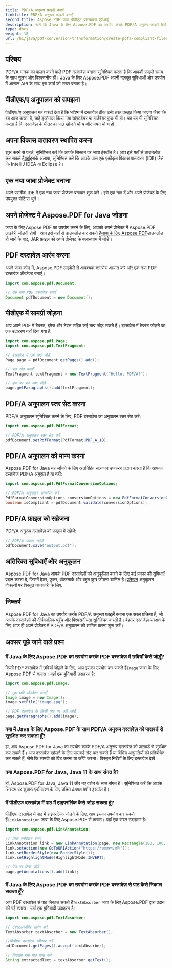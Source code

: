 ```yaml
---
title: PDF/A अनुरूप फ़ाइलें बनाएँ
linktitle: PDF/A अनुरूप फ़ाइलें बनाएँ
second_title: Aspose.PDF जावा पीडीएफ प्रसंस्करण एपीआई
description: जानें कि Java के लिए Aspose.PDF का उपयोग करके PDF/A अनुरूप फ़ाइलें कैसे बनाएँ। उद्योग-मानक PDF के लिए कोड उदाहरणों के साथ चरण-दर-चरण मार्गदर्शिका।
type: docs
weight: 18
url: /hi/java/pdf-conversion-transformation/create-pdfa-compliant-files/
---
```


## परिचय

PDF/A मानक का पालन करने वाले PDF दस्तावेज़ बनाना सुनिश्चित करता है कि आपकी फ़ाइलें समय के साथ सुलभ और विश्वसनीय हों। Java के लिए Aspose.PDF अपनी मज़बूत सुविधाओं और उपयोग में आसान API के साथ इस कार्य को सरल बनाता है।

## पीडीएफ/ए अनुपालन को समझना

पीडीएफ/ए अनुपालन यह गारंटी देता है कि भविष्य में दस्तावेज़ ठीक उसी तरह प्रस्तुत किया जाएगा जैसा कि वह आज करता है, चाहे इस्तेमाल किया गया सॉफ़्टवेयर या हार्डवेयर कुछ भी हो। यह यह भी सुनिश्चित करता है कि दस्तावेज़ के भीतर का पाठ खोजने योग्य और चयन योग्य हो।

## अपना विकास वातावरण स्थापित करना

 शुरू करने से पहले, सुनिश्चित करें कि आपके सिस्टम पर जावा इंस्टॉल है। आप इसे यहाँ से डाउनलोड कर सकते हैं[यहाँ](https://www.java.com/download/)इसके अलावा, सुनिश्चित करें कि आपके पास एक एकीकृत विकास वातावरण (IDE) जैसे कि IntelliJ IDEA या Eclipse है।

## एक नया जावा प्रोजेक्ट बनाना

अपने पसंदीदा IDE में एक नया जावा प्रोजेक्ट बनाकर शुरू करें। इसे एक नाम दें और अपने प्रोजेक्ट के लिए उपयुक्त सेटिंग्स चुनें।

## अपने प्रोजेक्ट में Aspose.PDF for Java जोड़ना

 जावा के लिए Aspose.PDF का उपयोग करने के लिए, आपको अपने प्रोजेक्ट में Aspose.PDF लाइब्रेरी जोड़नी होगी। आप इसे यहाँ से डाउनलोड कर सकते हैं[जावा के लिए Aspose.PDF](https://releases.aspose.com/pdf/java/)डाउनलोड हो जाने के बाद, JAR फ़ाइल को अपने प्रोजेक्ट के क्लासपाथ में जोड़ें।

## PDF दस्तावेज़ आरंभ करना

अपने जावा कोड में, Aspose.PDF लाइब्रेरी से आवश्यक क्लासेस आयात करें और एक नया PDF दस्तावेज़ ऑब्जेक्ट बनाएं।

```java
import com.aspose.pdf.Document;

// एक नया PDF दस्तावेज़ बनाएँ
Document pdfDocument = new Document();
```

## पीडीएफ में सामग्री जोड़ना

आप अपने PDF में टेक्स्ट, इमेज और टेबल सहित कई तत्व जोड़ सकते हैं। दस्तावेज़ में टेक्स्ट जोड़ने का एक उदाहरण यहाँ दिया गया है:

```java
import com.aspose.pdf.Page;
import com.aspose.pdf.TextFragment;

// दस्तावेज़ में एक पृष्ठ जोड़ें
Page page = pdfDocument.getPages().add();

// पाठ खंड बनाएँ
TextFragment textFragment = new TextFragment("Hello, PDF/A!");

// पृष्ठ पर पाठ अंश जोड़ें
page.getParagraphs().add(textFragment);
```

## PDF/A अनुपालन स्तर सेट करना

PDF/A अनुपालन सुनिश्चित करने के लिए, PDF दस्तावेज़ का अनुपालन स्तर सेट करें:

```java
import com.aspose.pdf.PdfFormat;

// PDF/A अनुपालन स्तर सेट करें
pdfDocument.setPdfFormat(PdfFormat.PDF_A_1B);
```

## PDF/A अनुपालन को मान्य करना

Aspose.PDF for Java यह जाँचने के लिए अंतर्निहित सत्यापन उपकरण प्रदान करता है कि आपका दस्तावेज़ PDF/A अनुरूप है या नहीं:

```java
import com.aspose.pdf.PdfFormatConversionOptions;

// PDF/A अनुपालन सत्यापित करें
PdfFormatConversionOptions conversionOptions = new PdfFormatConversionOptions(PdfFormat.PDF_A_1B, new PdfFormatConversionOptions(), 1000);
boolean isCompliant = pdfDocument.validate(conversionOptions);
```

## PDF/A फ़ाइल को सहेजना

PDF/A अनुरूप दस्तावेज़ को फ़ाइल में सहेजें:

```java
// PDF/A फ़ाइल सहेजें
pdfDocument.save("output.pdf");
```

## अतिरिक्त सुविधाएँ और अनुकूलन

Aspose.PDF for Java आपके PDF दस्तावेज़ों को अनुकूलित करने के लिए कई प्रकार की सुविधाएँ प्रदान करता है, जिसमें हेडर, फ़ुटर, वॉटरमार्क और बहुत कुछ जोड़ना शामिल है।[प्रलेखन](https://reference.aspose.com/pdf/java/) अनुकूलन विकल्पों पर विस्तृत जानकारी के लिए.

## निष्कर्ष

Aspose.PDF for Java का उपयोग करके PDF/A अनुरूप फ़ाइलें बनाना एक सरल प्रक्रिया है, जो आपके दस्तावेज़ों की दीर्घकालिक पहुँच और विश्वसनीयता सुनिश्चित करती है। बेहतर दस्तावेज़ संरक्षण के लिए आज ही अपने प्रोजेक्ट में PDF/A अनुपालन को शामिल करना शुरू करें।

## अक्सर पूछे जाने वाले प्रश्न

### मैं Java के लिए Aspose.PDF का उपयोग करके PDF दस्तावेज़ में छवियाँ कैसे जोड़ूँ?

 किसी PDF दस्तावेज़ में छवियाँ जोड़ने के लिए, आप इसका उपयोग कर सकते हैं`Image` जावा के लिए Aspose.PDF से क्लास। यहाँ एक बुनियादी उदाहरण है:

```java
import com.aspose.pdf.Image;

// एक छवि ऑब्जेक्ट बनाएँ
Image image = new Image();
image.setFile("image.jpg");

// PDF दस्तावेज़ के किसी पृष्ठ पर छवि जोड़ें
page.getParagraphs().add(image);
```

### क्या मैं Java के लिए Aspose.PDF के साथ PDF/A अनुरूप दस्तावेज़ को पासवर्ड से सुरक्षित कर सकता हूँ?

हां, आप Aspose.PDF for Java का उपयोग करके PDF/A अनुरूप दस्तावेज़ को पासवर्ड से सुरक्षित कर सकते हैं। आप दस्तावेज़ खोलने के लिए पासवर्ड सेट कर सकते हैं या विभिन्न अनुमतियों को प्रतिबंधित कर सकते हैं, जैसे कि सामग्री को प्रिंट करना या कॉपी करना। विस्तृत निर्देशों के लिए दस्तावेज़ देखें।

### क्या Aspose.PDF for Java, Java 11 के साथ संगत है?

हां, Aspose.PDF for Java, Java 11 और नए वर्शन के साथ संगत है। सुनिश्चित करें कि आपके सिस्टम पर सुचारू एकीकरण के लिए उचित Java वर्शन इंस्टॉल है।

### मैं पीडीएफ दस्तावेज़ में पाठ में हाइपरलिंक कैसे जोड़ सकता हूं?

 पीडीएफ दस्तावेज़ में पाठ में हाइपरलिंक जोड़ने के लिए, आप इसका उपयोग कर सकते हैं`LinkAnnotation` जावा के लिए Aspose.PDF से क्लास। यहाँ एक सरल उदाहरण है:

```java
import com.aspose.pdf.LinkAnnotation;

// लिंक एनोटेशन बनाएं
LinkAnnotation link = new LinkAnnotation(page, new Rectangle(100, 100, 200, 120));
link.setAction(new GoToURIAction("https://उदाहरण.कॉम"));
link.setBorderStyle(new BorderStyle());
link.setHighlightMode(HighlightMode.INVERT);

// पेज पर लिंक जोड़ें
page.getAnnotations().add(link);
```

### मैं Java के लिए Aspose.PDF का उपयोग करके PDF दस्तावेज़ से पाठ कैसे निकाल सकता हूँ?

 आप PDF दस्तावेज़ से पाठ निकाल सकते हैं`TextAbsorber` जावा के लिए Aspose.PDF द्वारा प्रदान की गई क्लास। यहाँ एक बुनियादी उदाहरण है:

```java
import com.aspose.pdf.TextAbsorber;

// टेक्स्टअब्ज़ॉर्बर आरंभ करें
TextAbsorber textAbsorber = new TextAbsorber();

//पीडीएफ दस्तावेज़ स्वीकार करें
pdfDocument.getPages().accept(textAbsorber);

// निकाला गया पाठ प्राप्त करें
String extractedText = textAbsorber.getText();
```